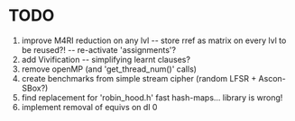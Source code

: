 # TODO

1. improve M4RI reduction on any lvl -- store rref as matrix on every lvl to be reused?! -- re-activate 'assignments'?
2. add Vivification -- simplifying learnt clauses?
3. remove openMP (and 'get_thread_num()' calls)
4. create benchmarks from simple stream cipher (random LFSR + Ascon-SBox?)
5. find replacement for 'robin_hood.h' fast hash-maps... library is wrong!
6. implement removal of equivs on dl 0
